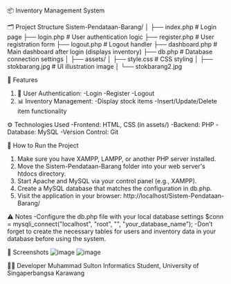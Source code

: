 📦 Inventory Management System

🗂 Project Structure
Sistem-Pendataan-Barang/
│
├── index.php           # Login page
├── login.php           # User authentication logic
├── register.php        # User registration form
├── logout.php          # Logout handler
├── dashboard.php       # Main dashboard after login (displays inventory)
├── db.php              # Database connection settings
│
├── assets/
│   ├── style.css       # CSS styling
│   ├── stokbarang.jpg  # UI illustration image
│   └── stokbarang2.jpg

🔑 Features
1. 🧾 User Authentication:
   -Login
   -Register
   -Logout
2. 📊 Inventory Management:
   -Display stock items
   -Insert/Update/Delete item functionality

⚙️ Technologies Used
-Frontend: HTML, CSS (in assets/)
-Backend: PHP
-Database: MySQL
-Version Control: Git

🚀 How to Run the Project
1. Make sure you have XAMPP, LAMPP, or another PHP server installed.
2. Move the Sistem-Pendataan-Barang folder into your web server's htdocs directory.
3. Start Apache and MySQL via your control panel (e.g., XAMPP).
4. Create a MySQL database that matches the configuration in db.php.
5. Visit the application in your browser:
   http://localhost/Sistem-Pendataan-Barang/

⚠️ Notes
-Configure the db.php file with your local database settings
 $conn = mysqli_connect("localhost", "root", "", "your_database_name");
-Don’t forget to create the necessary tables for users and inventory data in your database before using the system.

📸 Screenshots
![image](https://github.com/user-attachments/assets/21181a8b-0ce7-438e-9532-bf4c6062aa91)
![image](https://github.com/user-attachments/assets/2638a41b-042f-49fe-ac90-5d452d8da57a)

👨‍💻 Developer
Muhammad Sulton
Informatics Student, University of Singaperbangsa Karawang


